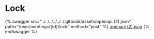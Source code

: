 # Lock

{% swagger src="../../../../../../.gitbook/assets/openapi (2).json" path="/user/meetings/{id}/lock" method="post" %}
[openapi (2).json](<../../../../../../.gitbook/assets/openapi (2).json>)
{% endswagger %}
